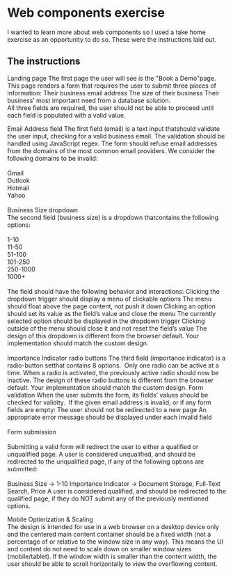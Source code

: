 # Web components exercise

I wanted to learn more about web components so I used a take home exercise as an opportunity to do so. These were the instructions laid out.

## The instructions

Landing page
The​ ​first​ ​page​ ​the​ ​user​ ​will​ ​see​ ​is​ ​the​ ​"Book​ ​a​ ​Demo"​ ​page.​ ​​​This​ ​page​ ​renders​ ​a​ ​form​ ​that requires the user to submit three pieces of information:
Their business email address
The size of their business
Their business’ most important need from a database solution. <br/>
​​​All​ ​three​ ​fields​ ​are​ ​required, the user should not be able to proceed until each field is populated with a valid value.

Email Address field
The​ ​first​ ​field​ ​(email)​ ​is​ ​a​ ​text​ input ​that​ ​should​ ​validate​ the ​user​ input, checking for ​a​ ​valid​ ​business email.​ The validation should be handled using ​JavaScript​ ​regex.
The form should refuse email addresses from the domains of the most common email providers. We consider the following domains to be invalid: <br/> <br/>
Gmail <br/>
Outlook <br/>
Hotmail <br/>
Yahoo <br/> <br/>
Business Size dropdown <br/> 
The​ ​second​ ​field​ ​(business​ ​size)​ ​is​ ​a​ dropdown​ ​that​ ​contains​ ​the​ ​following​ ​options: <br/><br/>
​1-10 <br/>
11-50 <br/>
51-100 <br/>
101-250 <br/>
250-1000 <br/> 
1000+ <br/> <br/>
The field should have the following behavior and interactions:
Clicking the dropdown trigger should display a menu of clickable options
The menu should float above the page content, not push it down
Clicking an option should set its value as the field’s value and close the menu
The currently selected option should be displayed in the dropdown trigger
Clicking outside of the menu should close it and not reset the field’s value
The design of this dropdown is different from the browser default. Your implementation should match the custom design.
<br/> <br/>
Importance Indicator radio buttons
The​ ​third​ ​field​ ​(importance​ ​indicator)​ ​is​ ​a​ ​radio-button​ ​set​ that contains​ ​8​ ​options.​ ​​​ Only one radio can be active at a time. When a radio is activated, the previously active radio should now be inactive.
The design of these radio buttons is different from the browser default. Your implementation should match the custom design.
Form validation
When the user submits the form, its fields’ values should be checked for validity. ​​
If​ the given email address is invalid, or if any form fields are empty:
The user should not be redirected to a new page
An​ ​appropriate error​ message ​should​ ​be​ displayed ​under​ each invalid field <br/> <br/>
Form submission <br/> <br/>
Submitting a valid form ​will redirect the user to either a qualified or unqualified page.
A user is considered unqualified, and should be redirected to the unqualified page, if any of the following options are submitted: <br/> <br/>
Business​ ​Size​ ​→​ ​1-10
Importance​ ​Indicator​ ​→​ ​Document​ ​Storage,​ ​Full​-Text​ ​Search,​ ​Price
A user is considered qualified, and should be redirected to the qualified page, if they do NOT submit any of the previously mentioned options.

Mobile​ ​Optimization​ ​&​ ​Scaling <br/>
The design is intended for use in a web browser on a desktop device only and the centered main content container should be a fixed width (not a percentage of or relative to the window size in any way).
This means the UI and content do not need to scale down on smaller window sizes (mobile/tablet). If the window width is smaller than the content width, the user should be able to scroll horizontally to view the overflowing content.
